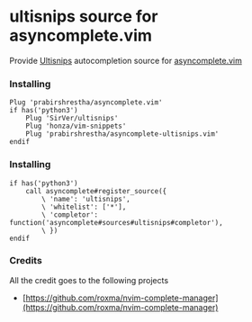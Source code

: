 ultisnips source for asyncomplete.vim
=====================================

Provide [Ultisnips](https://github.com/SirVer/ultisnips) autocompletion source for [asyncomplete.vim](https://github.com/prabirshrestha/asyncomplete.vim)

### Installing

```viml
Plug 'prabirshrestha/asyncomplete.vim'
if has('python3')
    Plug 'SirVer/ultisnips'
    Plug 'honza/vim-snippets'
    Plug 'prabirshrestha/asyncomplete-ultisnips.vim'
endif
```

### Installing

```vim
if has('python3')
    call asyncomplete#register_source({
        \ 'name': 'ultisnips',
        \ 'whitelist': ['*'],
        \ 'completor': function('asyncomplete#sources#ultisnips#completor'),
        \ })
endif
```

### Credits
All the credit goes to the following projects
* [https://github.com/roxma/nvim-complete-manager](https://github.com/roxma/nvim-complete-manager)
